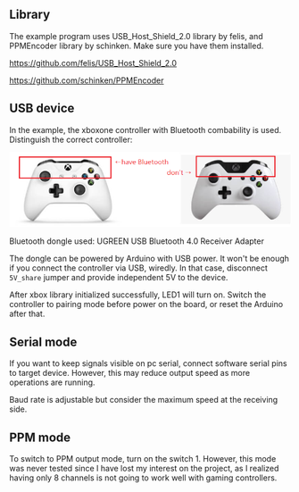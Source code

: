 ## Library

The example program uses USB_Host_Shield_2.0 library by felis, and PPMEncoder library by schinken. Make sure you have them installed.

https://github.com/felis/USB_Host_Shield_2.0

https://github.com/schinken/PPMEncoder


## USB device

In the example, the xboxone controller with Bluetooth combability is used. Distinguish the correct controller:

![controller](./xboxone_controller_bt.jpg)

Bluetooth dongle used:
UGREEN USB Bluetooth 4.0 Receiver Adapter

The dongle can be powered by Arduino with USB power. It won't be enough if you connect the controller via USB, wiredly. In that case, disconnect `5V_share` jumper and provide independent 5V to the device.

After xbox library initialized successfully, LED1 will turn on. Switch the controller to pairing mode before power on the board, or reset the Arduino after that.

## Serial mode

If you want to keep signals visible on pc serial, connect software serial pins to target device. However, this may reduce output speed as more operations are running.

Baud rate is adjustable but consider the maximum speed at the receiving side.

## PPM mode

To switch to PPM output mode, turn on the switch 1. However, this mode was never tested since I have lost my interest on the project, as I realized having only 8 channels is not going to work well with gaming controllers.